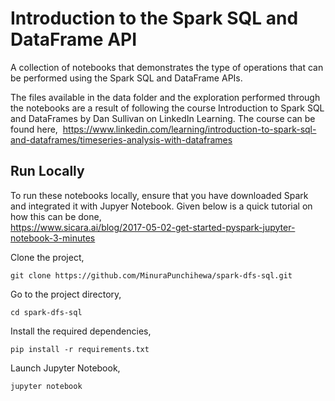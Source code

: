 # Introduction to the Spark SQL and DataFrame API
A collection of notebooks that demonstrates the type of operations that can be performed using the Spark SQL and DataFrame APIs.

The files available in the data folder and the exploration performed through the notebooks are a result of following the course Introduction to Spark SQL and DataFrames by Dan Sullivan on LinkedIn Learning. The course can be found here,&nbsp;
https://www.linkedin.com/learning/introduction-to-spark-sql-and-dataframes/timeseries-analysis-with-dataframes

## Run Locally

To run these notebooks locally, ensure that you have downloaded Spark and integrated it with Jupyer Notebook. Given below is a quick tutorial on how this can be done,<br>
https://www.sicara.ai/blog/2017-05-02-get-started-pyspark-jupyter-notebook-3-minutes

Clone the project,

```
git clone https://github.com/MinuraPunchihewa/spark-dfs-sql.git
```

Go to the project directory,

```
cd spark-dfs-sql
```

Install the required dependencies,

```
pip install -r requirements.txt
```

Launch Jupyter Notebook,

```
jupyter notebook
```
